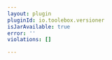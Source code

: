 ```yaml
---
layout: plugin
pluginId: io.toolebox.versioner
isJarAvailable: true
error: ''
violations: []

---
```

